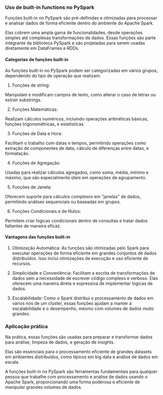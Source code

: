 ### Uso de built-in functions no PySpark

Funções built-in no PySpark são pré-definidas e otimizadas para processar e analisar dados de forma eficiente dentro do ambiente do Apache Spark.

Elas cobrem uma ampla gama de funcionalidades, desde operações simples até complexas transformações de dados. Essas funções são parte integrante da biblioteca PySpark e são projetadas para serem usadas diretamente em DataFrames e RDDs.

#### Categorias de funções built-in

As funções built-in no PySpark podem ser categorizadas em vários grupos, dependendo do tipo de operação que realizam:

1. Funções de string:

Manipulam e modificam campos de texto, como alterar o caso de letras ou extrair substrings.

2. Funções Matemáticas:

Realizam cálculos numéricos, incluindo operações aritméticas básicas, funções trigonométricas, e estatísticas.

3. Funções de Data e Hora:

Facilitam o trabalho com datas e tempos, permitindo operações como extração de componentes de data, cálculo de diferenças entre datas, e formatação.

4. Funções de Agregação:

Usadas para realizar cálculos agregados, como soma, média, mínimo e máximo, que são especialmente úteis em operações de agrupamento.

5. Funções de Janela:

Oferecem suporte para cálculos complexos em "janelas" de dados, permitindo análises sequenciais ou baseadas em grupos.

6. Funções Condicionais e de Nulos:

Permitem criar lógicas condicionais dentro de consultas e tratar dados faltantes de maneira eficaz.

#### Vantagens das funções built-in

1. Otimização Automática: As funções são otimizadas pelo Spark para executar operações de forma eficiente em grandes conjuntos de dados distribuídos. Isso inclui otimizações de execução e uso eficiente de recursos.

2. Simplicidade e Conveniência: Facilitam a escrita de transformações de dados sem a necessidade de escrever código complexo e verboso. Elas oferecem uma maneira direta e expressiva de implementar lógicas de dados.

3. Escalabilidade: Como o Spark distribui o processamento de dados em vários nós de um cluster, essas funções ajudam a manter a escalabilidade e o desempenho, mesmo com volumes de dados muito grandes.

### Aplicação prática

Na prática, essas funções são usadas para preparar e transformar dados para análise, limpeza de dados, e geração de insights.

Elas são essenciais para o processamento eficiente de grandes datasets em ambientes distribuídos, como típicos em big data e análise de dados em escala.

A funções built-in no PySpark são ferramentas fundamentais para qualquer pessoa que trabalhe com processamento e análise de dados usando o Apache Spark, proporcionando uma forma poderosa e eficiente de manipular grandes volumes de
dados.
